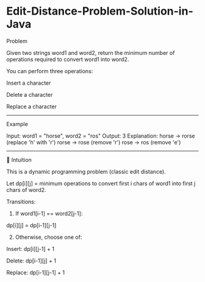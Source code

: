 # Edit-Distance-Problem-Solution-in-Java
Problem

Given two strings word1 and word2, return the minimum number of operations required to convert word1 into word2.

You can perform three operations:

Insert a character

Delete a character

Replace a character



---

Example

Input:  word1 = "horse", word2 = "ros"
Output: 3
Explanation: 
horse → rorse (replace 'h' with 'r')
rorse → rose  (remove 'r')
rose  → ros   (remove 'e')


---

🔹 Intuition

This is a dynamic programming problem (classic edit distance).

Let dp[i][j] = minimum operations to convert first i chars of word1 into first j chars of word2.

Transitions:

1. If word1[i-1] == word2[j-1]:

dp[i][j] = dp[i-1][j-1]


2. Otherwise, choose one of:

Insert:  dp[i][j-1] + 1

Delete:  dp[i-1][j] + 1

Replace: dp[i-1][j-1] + 1



